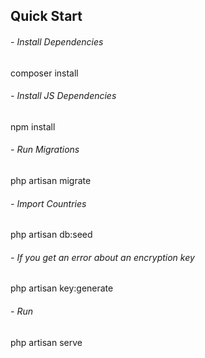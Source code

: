 

## Quick Start

###### - Install Dependencies
composer install

###### - Install JS Dependencies
npm install

###### - Run Migrations
php artisan migrate

###### - Import Countries
php artisan db:seed

###### - If you get an error about an encryption key
php artisan key:generate

###### - Run
php artisan serve
